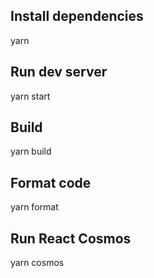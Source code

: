 ## Install dependencies

yarn

## Run dev server

yarn start

## Build

yarn build

## Format code 

yarn format


## Run React Cosmos

yarn cosmos